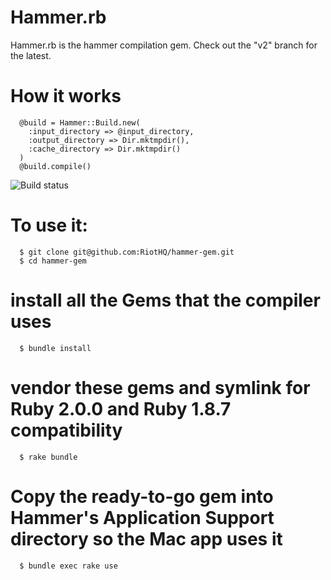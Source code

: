 # Hammer.rb

Hammer.rb is the hammer compilation gem. Check out the "v2" branch for the latest.

# How it works

      @build = Hammer::Build.new(
        :input_directory => @input_directory,
        :output_directory => Dir.mktmpdir(),
        :cache_directory => Dir.mktmpdir()
      )
      @build.compile()

![Build status](https://travis-ci.org/RiotHQ/hammer-gem.svg?branch=v2)

# To use it:

      $ git clone git@github.com:RiotHQ/hammer-gem.git
      $ cd hammer-gem
# install all the Gems that the compiler uses
      $ bundle install
# vendor these gems and symlink for Ruby 2.0.0 and Ruby 1.8.7 compatibility
      $ rake bundle
# Copy the ready-to-go gem into Hammer's Application Support directory so the Mac app uses it
      $ bundle exec rake use
